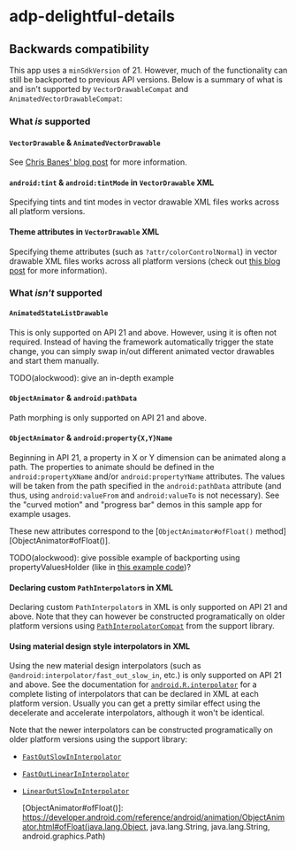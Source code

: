 # adp-delightful-details

## Backwards compatibility

This app uses a `minSdkVersion` of 21. However, much of the functionality can still
be backported to previous API versions. Below is a summary of what is and isn't supported by
`VectorDrawableCompat` and `AnimatedVectorDrawableCompat`:

### What _is_ supported

#### `VectorDrawable` & `AnimatedVectorDrawable`

See [Chris Banes' blog post][chris-banes-vector-blog-post] for more information.

#### `android:tint` & `android:tintMode` in `VectorDrawable` XML

Specifying tints and tint modes in vector drawable XML files works across all platform versions.

#### Theme attributes in `VectorDrawable` XML

Specifying theme attributes (such as `?attr/colorControlNormal`) in vector drawable
XML files works across all platform versions (check out [this blog post][theme-attributes-blog-post]
for more information).

### What _isn't_ supported

#### `AnimatedStateListDrawable`

This is only supported on API 21 and above. However, using it is often not required. Instead of
having the framework automatically trigger the state change, you can simply swap in/out different
animated vector drawables and start them manually.

TODO(alockwood): give an in-depth example

#### `ObjectAnimator` & `android:pathData`

Path morphing is only supported on API 21 and above.

#### `ObjectAnimator` & `android:property{X,Y}Name`

Beginning in API 21, a property in X or Y dimension can be animated along a path.
The properties to animate should be defined in the `android:propertyXName` 
and/or `android:propertyYName` attributes. The values will be taken from the path
specified in the `android:pathData` attribute (and thus, using `android:valueFrom` 
and `android:valueTo` is not necessary). See the "curved motion" and "progress bar" demos
in this sample app for example usages.

These new attributes correspond to the [`ObjectAnimator#ofFloat()` method][ObjectAnimator#ofFloat()]. 

TODO(alockwood): give possible example of backporting using propertyValuesHolder
(like in [this example code][ObjectAnimator])?

#### Declaring custom `PathInterpolator`s in XML

Declaring custom `PathInterpolator`s in XML is only supported on API 21 and above. Note that 
they can however be constructed programatically on older platform versions using 
[`PathInterpolatorCompat`][PathInterpolatorCompat] from the support library.

#### Using material design style interpolators in XML

Using the new material design interpolators (such as `@android:interpolator/fast_out_slow_in`, etc.)
is only supported on API 21 and above. See the documentation for [`android.R.interpolator`][android.R.interpolator]
for a complete listing of interpolators that can be declared in XML at each platform version. Usually you can get
a pretty similar effect using the decelerate and accelerate interpolators, although it won't be identical.

Note that the newer interpolators can be constructed programatically on older platform versions using
the support library:

* [`FastOutSlowInInterpolator`][FastOutSlowInInterpolator]
* [`FastOutLinearInInterpolator`][FastOutLinearInInterpolator]
* [`LinearOutSlowInInterpolator`][LinearOutSlowInInterpolator]

  [chris-banes-vector-blog-post]: https://chris.banes.me/2016/02/25/appcompat-vector/
  [theme-attributes-blog-post]: http://www.androiddesignpatterns.com/2016/08/contextcompat-getcolor-getdrawable.html
  [PathInterpolatorCompat]: https://developer.android.com/reference/android/support/v4/view/animation/PathInterpolatorCompat.html
  [FastOutSlowInInterpolator]: https://developer.android.com/reference/android/support/v4/view/animation/FastOutSlowInInterpolator.html
  [FastOutLinearInInterpolator]: https://developer.android.com/reference/android/support/v4/view/animation/FastOutLinearInInterpolator.html
  [LinearOutSlowInInterpolator]: https://developer.android.com/reference/android/support/v4/view/animation/LinearOutSlowInInterpolator.html
  [android.R.interpolator]: https://developer.android.com/reference/android/R.interpolator.html
  [ObjectAnimator]: https://developer.android.com/reference/android/animation/ObjectAnimator.html
  [ObjectAnimator#ofFloat()]: https://developer.android.com/reference/android/animation/ObjectAnimator.html#ofFloat(java.lang.Object, java.lang.String, java.lang.String, android.graphics.Path)

